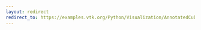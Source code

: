 ```yaml
---
layout: redirect
redirect_to: https://examples.vtk.org/Python/Visualization/AnnotatedCubeActor/
---
```

